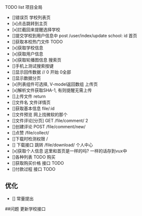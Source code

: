 TODO list
项目全局
- []错误页
学校列表页
- [x]点击跳转到主页
- [x]拦截回来提醒选择学校
- []提交学校到用户信息中    post /user/index/update   school: id
首页
- []获取本校热门文件    TODO
- [x]获取学校信息
- [x]获取用户信息
- [x]获取轮播图信息
搜索页
- []手机上测试搜索按键
- []显示回传数据                            // 0 开始 0全部
- []显示数据分页
- [x]列表组件可选择, V-model返回数组
上传页
- [x]解析文件获取SHA-1, 有则提醒无需上传
- []上传文件                            return
- []文件名
文件详情页
- []获取基本信息                        file/:id
- []文件预览                            网上找微软的那个
- []文件评论[分页]                     GET /file/comment/  2
- []创建评论                          POST /file/comment/new/
- []点赞                             /file/collect/
- []下载时检测权限                     /
- [] 下载接口                        跳转  /file/download/
个人中心
- [x]获取个人信息 这里和首页是一样的吗? 一样的话存到vux中
- []各种列表  TODO
购买
- []获取购买价格  接口  TODO
- []付款过程      接口  TODO
## 优化
- [] 常量提出

##问题
更新学校接口
